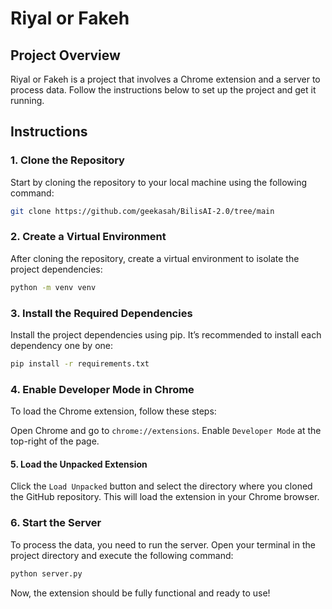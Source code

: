 # Riyal or Fakeh

## Project Overview
Riyal or Fakeh is a project that involves a Chrome extension and a server to process data. Follow the instructions below to set up the project and get it running.

## Instructions

### 1. Clone the Repository
Start by cloning the repository to your local machine using the following command:
```bash
git clone https://github.com/geekasah/BilisAI-2.0/tree/main
```

### 2. Create a Virtual Environment
After cloning the repository, create a virtual environment to isolate the project dependencies:

```bash
python -m venv venv
```

### 3. Install the Required Dependencies
Install the project dependencies using pip. It’s recommended to install each dependency one by one:

```bash
pip install -r requirements.txt
```

### 4. Enable Developer Mode in Chrome
To load the Chrome extension, follow these steps:

Open Chrome and go to `chrome://extensions`.
Enable `Developer Mode` at the top-right of the page.
#### 5. Load the Unpacked Extension
Click the `Load Unpacked` button and select the directory where you cloned the GitHub repository. This will load the extension in your Chrome browser.

### 6. Start the Server
To process the data, you need to run the server. Open your terminal in the project directory and execute the following command:

```bash
python server.py
```
Now, the extension should be fully functional and ready to use!
